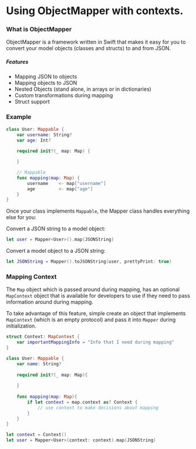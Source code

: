 # Using ObjectMapper with contexts.

### What is ObjectMapper

ObjectMapper is a framework written in Swift that makes it easy for you to convert your model objects (classes and structs) to and from JSON.

##### Features

- Mapping JSON to objects
- Mapping objects to JSON
- Nested Objects (stand alone, in arrays or in dictionaries)
- Custom transformations during mapping
- Struct support

### Example

```swift
class User: Mappable {
    var username: String?
    var age: Int?
    
    required init?(_ map: Map) {

    }

    // Mappable
    func mapping(map: Map) {
        username    <- map["username"]
        age         <- map["age"]
    }
}
```

Once your class implements `Mappable`, the Mapper class handles everything else for you:

Convert a JSON string to a model object:
```swift
let user = Mapper<User>().map(JSONString)
```

Convert a model object to a JSON string:
```swift
let JSONString = Mapper().toJSONString(user, prettyPrint: true)
```

### Mapping Context

The `Map` object which is passed around during mapping, has an optional `MapContext` object that is available for developers to use if they need to pass information around during mapping. 

To take advantage of this feature, simple create an object that implements `MapContext` (which is an empty protocol) and pass it into `Mapper` during initialization. 
```swift
struct Context: MapContext {
	var importantMappingInfo = "Info that I need during mapping"
}

class User: Mappable {
	var name: String?
	
	required init?(_ map: Map){
	
	}
	
	func mapping(map: Map){
		if let context = map.context as? Context {
			// use context to make decisions about mapping
		}
	}
}

let context = Context()
let user = Mapper<User>(context: context).map(JSONString)
```

